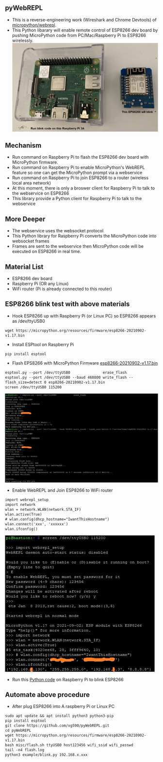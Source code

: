 ## pyWebREPL
* This is a reverse-engineering work (Wireshark and Chrome Devtools) of [micropython/webrepl](https://micropython.org/webrepl/).
* This Python libarary will enable remote control of ESP8266 dev board by pushing MicroPython code from PC/Mac/Raspberry Pi to ESP8266 wirelessly.
<img src="misc/materials.png"></img>
## Mechanism
* Run command on Raspberry Pi to flash the ESP8266 dev board with MicroPython firmware.
* Run command on Raspberry Pi to enable MicroPython's WebREPL feature so one can get the MicroPython prompt via a webservice
* Run command on Raspberry Pi to join ESP8266 to a router (wireless local area network)
* At this moment, there is only a broswer client for Raspberry Pi to talk to the webservice on ESP8266
* This library provide a Python client for Raspberry Pi to talk to the webservice
## More Deeper
* The webservice uses the websocket protocol 
* This Python library for Raspberry Pi converts the MicroPython code into websocket frames
* Frames are sent to the webservice then MicroPython code will be executed on ESP8266 in real time.
## Material List
* ESP8266 dev board
* Raspberry Pi (OR any Linux)
* WiFi router (Pi is already connected to this router)
## ESP8266 blink test with above materials
* Hook ESP8266 up with Raspberry Pi (or Linux PC) so ESP8266 appears as /dev/ttyUSB0
```
wget https://micropython.org/resources/firmware/esp8266-20210902-v1.17.bin
```
* Install ESPtool on Raspberry Pi
```
pip install esptool
```
* Flash EPS8266 with MicroPython Firmware [esp8266-20210902-v1.17.bin](https://micropython.org/download/esp8266/)
```
esptool.py --port /dev/ttyUSB0               erase_flash
esptool.py --port /dev/ttyUSB0 --baud 460800 write_flash --flash_size=detect 0 esp8266-20210902-v1.17.bin
screen /dev/ttyUSB0 115200
```
<img src="misc/flash_micropython_to_esp8266.png"></img>
* Enable WebREPL and Join ESP8266 to WiFi router
```
import webrepl_setup 
import network 
wlan = network.WLAN(network.STA_IF)
wlan.active(True)
# wlan.config(dhcp_hostname="IwantThisHostname") 
wlan.connect('xxx', 'xxxxxx')
wlan.ifconfig()
```
<img src="misc/enable_webrepl.png"></img>
* Run this [Python code](misc/pyWebREPL_blink.ipynb) on Raspberry Pi to blink ESP8266 
## Automate above procedure
* After plug ESP8266 into A raspberry Pi or Linux PC
```
sudo apt update && apt install python3 python3-pip
pip install esptool
git clone https://github.com/xg590/pyWebREPL.git
cd pyWebREPL
wget https://micropython.org/resources/firmware/esp8266-20210902-v1.17.bin
bash misc/flash.sh ttyUSB0 host123456 wifi_ssid wifi_passwd
tail -n4 flash.log
python3 example/blink.py 192.168.x.xxx
``` 
